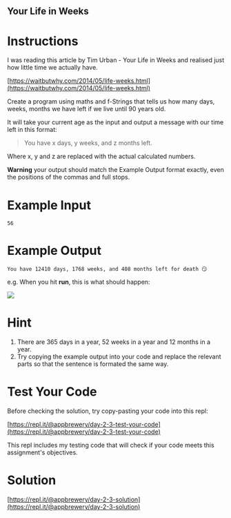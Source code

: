 ## Your Life in Weeks

# Instructions

I was reading this article by Tim Urban - Your Life in Weeks and realised just how little time we actually have.

[https://waitbutwhy.com/2014/05/life-weeks.html](https://waitbutwhy.com/2014/05/life-weeks.html)

Create a program using maths and f-Strings that tells us how many days, weeks, months we have left if we live until 90 years old. 

It will take your current age as the input and output a message with our time left in this format:

> You have x days, y weeks, and z months left. 

Where x, y and z are replaced with the actual calculated numbers. 

 

**Warning** your output should match the Example Output format exactly, even the positions of the commas and full stops. 

# Example Input

```
56
```

# Example Output

```
You have 12410 days, 1768 weeks, and 408 months left for death 😏
```

e.g. When you hit **run**, this is what should happen:  

 
![](https://cdn.fs.teachablecdn.com/RjqBViZQpyVTv7XY6cfA)
 

# Hint

1. There are 365 days in a year, 52 weeks in a year and 12 months in a year.
2. Try copying the example output into your code and replace the relevant parts so that the sentence is formated the same way.

# Test Your Code

Before checking the solution, try copy-pasting your code into this repl: 

[https://repl.it/@appbrewery/day-2-3-test-your-code](https://repl.it/@appbrewery/day-2-3-test-your-code)

This repl includes my testing code that will check if your code meets this assignment's objectives. 


# Solution

[https://repl.it/@appbrewery/day-2-3-solution](https://repl.it/@appbrewery/day-2-3-solution)
